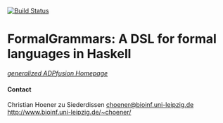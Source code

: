 [![Build Status](https://travis-ci.org/choener/FormalGrammars.svg?branch=master)](https://travis-ci.org/choener/FormalGrammars)

# FormalGrammars: A DSL for formal languages in Haskell

[*generalized ADPfusion Homepage*](http://www.bioinf.uni-leipzig.de/Software/gADP/)



#### Contact

Christian Hoener zu Siederdissen
choener@bioinf.uni-leipzig.de
http://www.bioinf.uni-leipzig.de/~choener/

